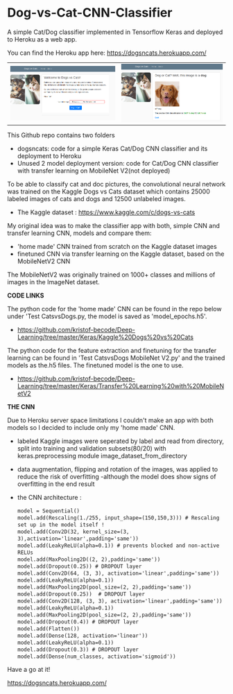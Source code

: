 # Dog-vs-Cat-CNN-Classifier
A simple Cat/Dog classifier implemented in Tensorflow Keras and deployed to Heroku as a web app.

You can find the Heroku app here: https://dogsncats.herokuapp.com/

<table>
  <tr>
    <td><img src="https://github.com/kristof-becode/Dog-vs-Cat-CNN-Classifier/blob/master/Heroku_app2.png" width=100% height=100%/></td>
    <td><img src="https://github.com/kristof-becode/Dog-vs-Cat-CNN-Classifier/blob/master/Heroku_app1.png" width=100% height=100%/>
  </tr>
 </table>


This Github repo contains two folders
- dogsncats: code for a simple Keras Cat/Dog CNN classifier and its deployment to Heroku 
- Unused 2 model deployment version: code for Cat/Dog CNN classifier with transfer learning on MobileNet V2(not deployed)


To be able to classify cat and doc pictures, the convolutional neural network was trained on the Kaggle Dogs vs Cats dataset which contains 25000 labeled images of cats and dogs and 12500 unlabeled images.

- The Kaggle dataset : https://www.kaggle.com/c/dogs-vs-cats

My original idea was to make the classifier app with both, simple CNN and transfer learning CNN, models and compare them:
- 'home made' CNN trained from scratch on the Kaggle dataset images 
- finetuned CNN via transfer learning on the Kaggle dataset, based on the MobileNetV2 CNN 

The MobileNetV2 was originally trained on 1000+ classes and millions of images in the ImageNet dataset.

**CODE LINKS**

The python code for the 'home made' CNN can be found in the repo below under 'Test CatsvsDogs.py, the model is saved as 'model_epochs.h5'.
 - https://github.com/kristof-becode/Deep-Learning/tree/master/Keras/Kaggle%20Dogs%20vs%20Cats
 
 The python code for the feature extraction and finetuning for the transfer learning can be found in 'Test CatsvsDogs MobileNet V2.py' and the trained models as the.h5 files. The finetuned model is the one to use.
- https://github.com/kristof-becode/Deep-Learning/tree/master/Keras/Transfer%20Learning%20with%20MobileNetV2

**THE CNN**

Due to Heroku server space limitations I couldn't make an app with both models so I decided to include only my 'home made' CNN.
- labeled Kaggle images were seperated by label and read from directory, split into training and validation subsets(80/20) with keras.preprocessing module image_dataset_from_directory
- data augmentation, flipping and rotation of the images, was applied to reduce the risk of overfitting -although the model does show signs of overfitting in the end result
- the CNN architecture :

      model = Sequential()
      model.add(Rescaling(1./255, input_shape=(150,150,3))) # Rescaling set up in the model itself !
      model.add(Conv2D(32, kernel_size=(3, 3),activation='linear',padding='same'))
      model.add(LeakyReLU(alpha=0.1)) # prevents blocked and non-active RELUs
      model.add(MaxPooling2D((2, 2),padding='same'))
      model.add(Dropout(0.25)) # DROPOUT layer
      model.add(Conv2D(64, (3, 3), activation='linear',padding='same'))
      model.add(LeakyReLU(alpha=0.1))
      model.add(MaxPooling2D(pool_size=(2, 2),padding='same'))
      model.add(Dropout(0.25))  # DROPOUT layer
      model.add(Conv2D(128, (3, 3), activation='linear',padding='same'))
      model.add(LeakyReLU(alpha=0.1))
      model.add(MaxPooling2D(pool_size=(2, 2),padding='same'))
      model.add(Dropout(0.4)) # DROPOUT layer
      model.add(Flatten())
      model.add(Dense(128, activation='linear'))
      model.add(LeakyReLU(alpha=0.1))
      model.add(Dropout(0.3)) # DROPOUT layer
      model.add(Dense(num_classes, activation='sigmoid'))


Have a go at it!

https://dogsncats.herokuapp.com/
